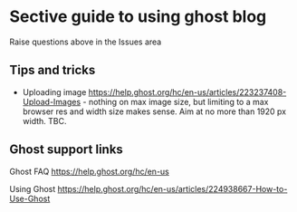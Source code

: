 # Sective guide to using ghost blog

Raise questions above in the Issues area

## Tips and tricks

+ Uploading image https://help.ghost.org/hc/en-us/articles/223237408-Upload-Images - nothing on max image size, but limiting to a max browser res and width size makes sense. Aim at no more than 1920 px width. TBC.

## Ghost support links

Ghost FAQ https://help.ghost.org/hc/en-us

Using Ghost https://help.ghost.org/hc/en-us/articles/224938667-How-to-Use-Ghost



